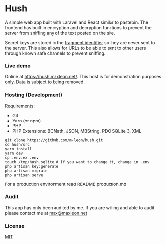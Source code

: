 # Hush
A simple web app built with Laravel and React similar to pastebin. The frontend has built in encryption and decryption functions to prevent the server from sniffing any of the text posted on the site.

Secret keys are stored in the [fragment identifier](https://tools.ietf.org/html/rfc1808#section-2.4.1) so they are never sent to the server. This also allows for URLs to be able to sent to other users through known safe channels to prevent sniffing.

### Live demo
Online at https://hush.maxleon.net/. This host is for demonstration purposes only. Data is subject to being removed.

### Hosting (Development)

Requirements:
* Git
* Yarn (or npm)
* PHP
* PHP Extensions: BCMath, JSON, MBString, PDO SQLite 3, XML
```
git clone https://github.com/m-leon/hush.git
cd hush/src
yarn install
yarn dev
cp .env.ex .env
touch /tmp/hush.sqlite # If you want to change it, change in .env
php artisan key:generate
php artisan migrate
php artisan serve
```

For a production environment read README.production.md

### Audit
This app has only been audited by me. If you are willing and able to audit please contact me at max@maxleon.net

### License
[MIT](https://opensource.org/licenses/MIT)

